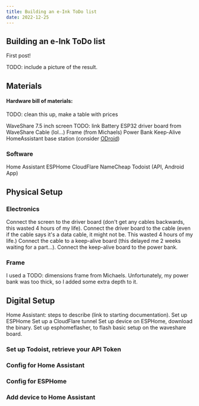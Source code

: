 ```yaml
---
title: Building an e-Ink ToDo list
date: 2022-12-25
---
```


## Building an e-Ink ToDo list

First post!

TODO: include a picture of the result.

## Materials

#### Hardware bill of materials:
TODO: clean this up, make a table with prices

WaveShare 7.5 inch screen TODO: link
Battery
ESP32 driver board from WaveShare
Cable (lol...)
Frame (from Michaels)
Power Bank Keep-Alive
HomeAssistant base station (consider [ODroid](https://www.home-assistant.io/installation/odroid))

### Software

Home Assistant
ESPHome
CloudFlare
NameCheap
Todoist (API, Android App)

## Physical Setup

### Electronics

Connect the screen to the driver board (don't get any cables backwards, this wasted 4 hours of my life). Connect the driver board to the cable (even if the cable says it's a data cable, it might not be. This wasted 4 hours of my life.) Connect the cable to a keep-alive board (this delayed me 2 weeks waiting for a part...). Connect the keep-alive board to the power bank.

### Frame
I used a TODO: dimensions frame from Michaels. Unfortunately, my power bank was too thick, so I added some extra depth to it.

## Digital Setup

Home Assistant: steps to describe (link to starting documentation).
Set up ESPHome
Set up a CloudFlare tunnel
Set up device on ESPHome, download the binary.
Set up esphomeflasher, to flash basic setup on the waveshare board.

### Set up Todoist, retrieve your API Token

### Config for Home Assistant

### Config for ESPHome

### Add device to Home Assistant
